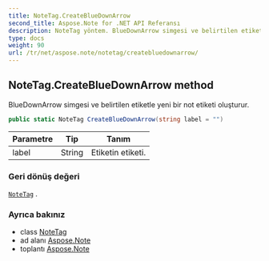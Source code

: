 ```yaml
---
title: NoteTag.CreateBlueDownArrow
second_title: Aspose.Note for .NET API Referansı
description: NoteTag yöntem. BlueDownArrow simgesi ve belirtilen etiketle yeni bir not etiketi oluşturur.
type: docs
weight: 90
url: /tr/net/aspose.note/notetag/createbluedownarrow/
---
```

## NoteTag.CreateBlueDownArrow method

BlueDownArrow simgesi ve belirtilen etiketle yeni bir not etiketi oluşturur.

```csharp
public static NoteTag CreateBlueDownArrow(string label = "")
```

| Parametre | Tip | Tanım |
| --- | --- | --- |
| label | String | Etiketin etiketi. |

### Geri dönüş değeri

[`NoteTag`](../) .

### Ayrıca bakınız

* class [NoteTag](../)
* ad alanı [Aspose.Note](../../notetag/)
* toplantı [Aspose.Note](../../../)


